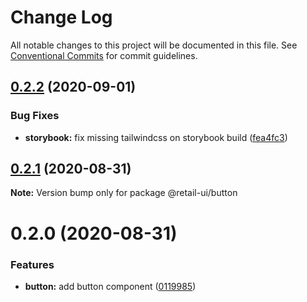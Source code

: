 # Change Log

All notable changes to this project will be documented in this file.
See [Conventional Commits](https://conventionalcommits.org) for commit guidelines.

## [0.2.2](https://github.com/sondh0127/retail-ui/compare/@retail-ui/button@0.2.1...@retail-ui/button@0.2.2) (2020-09-01)

### Bug Fixes

- **storybook:** fix missing tailwindcss on storybook build ([fea4fc3](https://github.com/sondh0127/retail-ui/commit/fea4fc3d902588a32e10cf9b1cd3124d23480d78))

## [0.2.1](https://github.com/sondh0127/retail-ui/compare/@retail-ui/button@0.2.0...@retail-ui/button@0.2.1) (2020-08-31)

**Note:** Version bump only for package @retail-ui/button

# 0.2.0 (2020-08-31)

### Features

- **button:** add button component ([0119985](https://github.com/sondh0127/retail-ui/commit/011998509929987d232c7a21554ac67ca664c9bf))

